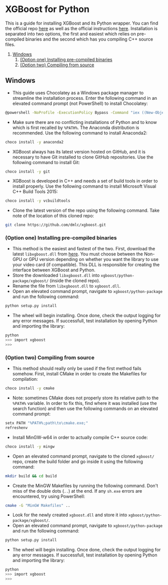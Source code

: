 # XGBoost for Python
This is a guide for installing XGBoost and its Python wrapper. You can find the official repo [here](https://github.com/dmlc/xgboost) as well as the official instructions [here](http://xgboost.readthedocs.io/en/latest/build.html). Installation is separated into two options, the first and easiest which relies on pre-compiled binaries and the second which has you compiling C++ source files.

1. [Windows](#windows)
    1. [(Option one) Installing pre-compiled binaries](#option-one-installing-pre-compiled-binaries)
    1. [(Option two) Compiling from source](#option-two-compiling-from-source)

## Windows
* This guide uses Chocolatey as a Windows package manager to streamline the installation process. Enter the following command in an elevated command prompt (not PowerShell) to install Chocolatey:
```sh
@powershell -NoProfile -ExecutionPolicy Bypass -Command "iex ((New-Object System.Net.WebClient).DownloadString('https://chocolatey.org/install.ps1'))" && SET "PATH=%PATH%;%ALLUSERSPROFILE%\chocolatey\bin"
```
* Make sure there are no conflicting installations of Python and to know which is first recalled by `%PATH%`. The Anaconda distribution is recommended. Use the following command to install Anaconda2:
```sh
choco install -y anaconda2
```
* XGBoost always has its latest version hosted on GitHub, and it is necessary to have Git installed to clone GitHub repositories. Use the following command to install Git:
```sh
choco install -y git
```
* XGBoost is developed in C++ and needs a set of build tools in order to install properly. Use the following command to install Microsoft Visual C++ Build Tools 2015:
```sh
choco install -y vcbuildtools
```
* Clone the latest version of the repo using the following command. Take note of the location of this cloned repo:
```sh
git clone https://github.com/dmlc/xgboost.git
```
### (Option one) Installing pre-compiled binaries
* This method is the easiest and fastest of the two. First, download the latest `libxgboost.dll` from [here](http://www.picnet.com.au/blogs/guido/post/2016/09/22/xgboost-windows-x64-binaries-for-download/). You must choose between the Non-GPU or GPU version depending on whether you want the library to use your video card (if compatible). This DLL is responsible for creating the interface between XGBoost and Python.
* Store the downloaded `libxgboost.dll` into `xgboost/python-package/xgboost/` (inside the cloned repo).
* Rename the file from `libxgboost.dll` to `xgboost.dll`.
* Open an elevated command prompt, navigate to `xgboost/python-package` and run the following command:
```sh
python setup.py install
```
* The wheel will begin installing. Once done, check the output logging for any error messages. If successfull, test installation by opening Python and importing the library:
```sh
python
>>> import xgboost
>>>
```
### (Option two) Compiling from source
* This method should really only be used if the first method fails somehow. First, install CMake in order to create the Makefiles for compilation:
```sh
choco install -y cmake
```
* Note: sometimes CMake does not properly store its relative path to the `%PATH%` variable. In order to fix this, find where it was installed (use the search function) and then use the following commands on an elevated command prompt:
```sh
setx PATH "%PATH%;path\to\cmake.exe;"
refreshenv
```
* Install MinGW-w64 in order to actually compile C++ source code:
```sh
choco install -y mingw
```
* Open an elevated command prompt, navigate to the cloned `xgboost/` repo, create the build folder and go inside it using the following command:
```sh
mkdir build && cd build
```
* Create the MinGW Makefiles by running the following command. Don't miss of the double dots (`..`) at the end. If any `sh.exe` errors are encountered, try using PowerShell:
```sh
cmake -G "MinGW Makefiles" ..
```
* Look for the newly created `xgboost.dll` and store it into `xgboost/python-package/xgboost/`.
* Open an elevated command prompt, navigate to `xgboost/python-package` and run the following command:
```sh
python setup.py install
```
* The wheel will begin installing. Once done, check the output logging for any error messages. If successfull, test installation by opening Python and importing the library:
```sh
python
>>> import xgboost
>>>
```
